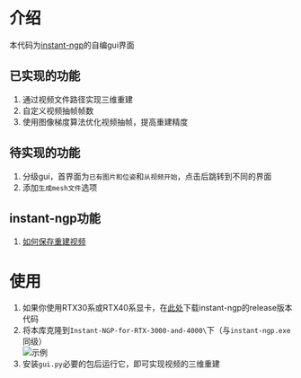 # 介绍
本代码为[instant-ngp](https://github.com/NVlabs/instant-ngp)的自编gui界面

## 已实现的功能

1. 通过视频文件路径实现三维重建
2. 自定义视频抽帧帧数
3. 使用图像梯度算法优化视频抽帧，提高重建精度

## 待实现的功能

1. 分级gui，首界面为`已有图片和位姿`和`从视频开始`，点击后跳转到不同的界面
2. 添加`生成mesh文件`选项

## instant-ngp功能

1. [如何保存重建视频](https://www.youtube.com/watch?v=3TWxO1PftMc)

# 使用

1. 如果你使用RTX30系或RTX40系显卡，在[此处](https://github.com/NVlabs/instant-ngp/releases/download/continuous/Instant-NGP-for-RTX-3000-and-4000.zip)下载instant-ngp的release版本代码
2. 将本库克隆到`Instant-NGP-for-RTX-3000-and-4000\`下（与`instant-ngp.exe`同级）<br>![示例](https://github.com/zrc0622/instant-ngp-gui/image/Snipaste.jpg)
3. 安装`gui.py`必要的包后运行它，即可实现视频的三维重建

